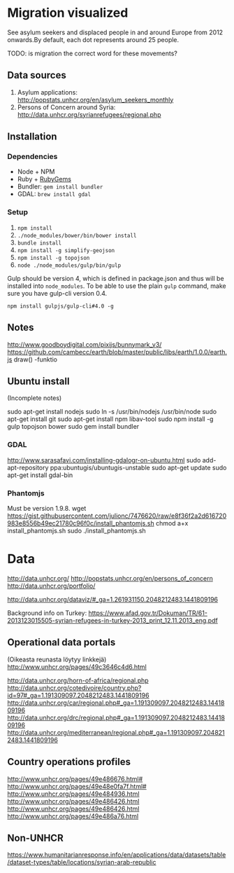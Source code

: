 # Migration visualized

See asylum seekers and displaced people in and around Europe from 2012 onwards.By default, each dot represents around 25 people.

TODO: is migration the correct word for these movements?

## Data sources

1. Asylum applications: http://popstats.unhcr.org/en/asylum_seekers_monthly
2. Persons of Concern around Syria: http://data.unhcr.org/syrianrefugees/regional.php

## Installation

### Dependencies

- Node + NPM
- Ruby + [RubyGems](https://rubygems.org/pages/download)
- Bundler: `gem install bundler`
- GDAL: `brew install gdal`

### Setup

1. `npm install`
2. `./node_modules/bower/bin/bower install`
3. `bundle install`
4. `npm install -g simplify-geojson`
5. `npm install -g topojson`
6. `node ./node_modules/gulp/bin/gulp`

Gulp should be version 4, which is defined in package.json and thus will be installed into `node_modules`. To be able to use the plain `gulp` command, make sure you have gulp-cli version 0.4.
```
npm install gulpjs/gulp-cli#4.0 -g
```

## Notes

http://www.goodboydigital.com/pixijs/bunnymark_v3/
https://github.com/cambecc/earth/blob/master/public/libs/earth/1.0.0/earth.js
draw() -funktio

## Ubuntu install

(Incomplete notes)

sudo apt-get install nodejs
sudo ln -s /usr/bin/nodejs /usr/bin/node
sudo apt-get install git
sudo apt-get install npm libav-tool
sudo npm install -g gulp topojson bower
sudo gem install bundler

### GDAL

http://www.sarasafavi.com/installing-gdalogr-on-ubuntu.html
sudo add-apt-repository ppa:ubuntugis/ubuntugis-unstable 
sudo apt-get update
sudo apt-get install gdal-bin

### Phantomjs

Must be version 1.9.8.
wget https://gist.githubusercontent.com/julionc/7476620/raw/e8f36f2a2d616720983e8556b49ec21780c96f0c/install_phantomjs.sh
chmod a+x install_phantomjs.sh
sudo ./install_phantomjs.sh

# Data

http://data.unhcr.org/
http://popstats.unhcr.org/en/persons_of_concern
http://data.unhcr.org/portfolio/

http://data.unhcr.org/dataviz/#_ga=1.261931150.2048212483.1441809196

Background info on Turkey:
https://www.afad.gov.tr/Dokuman/TR/61-2013123015505-syrian-refugees-in-turkey-2013_print_12.11.2013_eng.pdf

## Operational data portals

(Oikeasta reunasta löytyy linkkejä)
http://www.unhcr.org/pages/49c3646c4d6.html

http://data.unhcr.org/horn-of-africa/regional.php
http://data.unhcr.org/cotedivoire/country.php?id=97#_ga=1.191309097.2048212483.1441809196
http://data.unhcr.org/car/regional.php#_ga=1.191309097.2048212483.1441809196
http://data.unhcr.org/drc/regional.php#_ga=1.191309097.2048212483.1441809196
http://data.unhcr.org/mediterranean/regional.php#_ga=1.191309097.2048212483.1441809196

## Country operations profiles

http://www.unhcr.org/pages/49e486676.html#
http://www.unhcr.org/pages/49e48e0fa7f.html#
http://www.unhcr.org/pages/49e484936.html
http://www.unhcr.org/pages/49e486426.html
http://www.unhcr.org/pages/49e486426.html
http://www.unhcr.org/pages/49e486a76.html

## Non-UNHCR

https://www.humanitarianresponse.info/en/applications/data/datasets/table/dataset-types/table/locations/syrian-arab-republic


